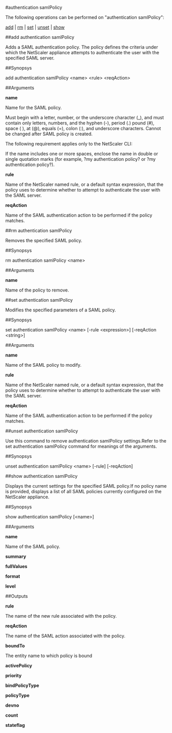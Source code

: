#authentication samlPolicy

The following operations can be performed on "authentication samlPolicy":


[add](#add-authentication-samlpolicy) | [rm](#rm-authentication-samlpolicy) | [set](#set-authentication-samlpolicy) | [unset](#unset-authentication-samlpolicy) | [show](#show-authentication-samlpolicy)

##add authentication samlPolicy

Adds a SAML authentication policy. The policy defines the criteria under which the NetScaler appliance attempts to authenticate the user with the specified SAML server.


##Synopsys

add authentication samlPolicy &lt;name> &lt;rule> &lt;reqAction>


##Arguments

<b>name</b>
Name for the SAML policy. 
Must begin with a letter, number, or the underscore character (_), and must contain only letters, numbers, and the hyphen (-), period (.) pound (#), space ( ), at (@), equals (=), colon (:), and underscore characters. Cannot be changed after SAML policy is created.
The following requirement applies only to the NetScaler CLI:
If the name includes one or more spaces, enclose the name in double or single quotation marks (for example, ?my authentication policy? or ?my authentication policy?).

<b>rule</b>
Name of the NetScaler named rule, or a default syntax expression, that the policy uses to determine whether to attempt to authenticate the user with the SAML server.

<b>reqAction</b>
Name of the SAML authentication action to be performed if the policy matches.



##rm authentication samlPolicy

Removes the specified SAML policy.


##Synopsys

rm authentication samlPolicy &lt;name>


##Arguments

<b>name</b>
Name of the policy to remove.



##set authentication samlPolicy

Modifies the specified parameters of a SAML policy.


##Synopsys

set authentication samlPolicy &lt;name> [-rule &lt;expression>] [-reqAction &lt;string>]


##Arguments

<b>name</b>
Name of the SAML policy to modify.

<b>rule</b>
Name of the NetScaler named rule, or a default syntax expression, that the policy uses to determine whether to attempt to authenticate the user with the SAML server.

<b>reqAction</b>
Name of the SAML authentication action to be performed if the policy matches.



##unset authentication samlPolicy

Use this command to remove authentication samlPolicy settings.Refer to the set authentication samlPolicy command for meanings of the arguments.


##Synopsys

unset authentication samlPolicy &lt;name> [-rule] [-reqAction]


##show authentication samlPolicy

Displays the current settings for the specified SAML policy.If no policy name is provided, displays a list of all SAML policies currently configured on the NetScaler appliance.


##Synopsys

show authentication samlPolicy [&lt;name>]


##Arguments

<b>name</b>
Name of the SAML policy.

<b>summary</b>

<b>fullValues</b>

<b>format</b>

<b>level</b>



##Outputs

<b>rule</b>
The name of the new rule associated with the policy.

<b>reqAction</b>
The name of the SAML action associated with the policy.

<b>boundTo</b>
The entity name to which policy is bound

<b>activePolicy</b>

<b>priority</b>

<b>bindPolicyType</b>

<b>policyType</b>

<b>devno</b>

<b>count</b>

<b>stateflag</b>



